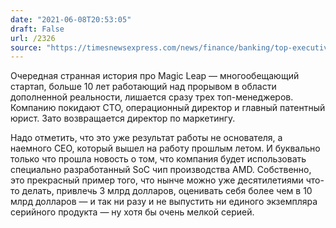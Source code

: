 ```yaml
---
date: "2021-06-08T20:53:05"
draft: False
url: /2326
source: "https://timesnewsexpress.com/news/finance/banking/top-executives-at-magic-leap-are-leaving-the-company-in-the-biggest-leadership-shakeup-under-ceo-peggy-johnson/"
---
```


Очередная странная история про Magic Leap — многообещающий стартап, больше 10 лет работающий над прорывом в области дополненной реальности, лишается сразу трех топ-менеджеров. Компанию покидают CTO, операционный директор и главный патентный юрист. Зато возвращается директор по маркетингу.

Надо отметить, что это уже результат работы не основателя, а наемного CEO, который вышел на работу прошлым летом. И буквально только что прошла новость о том, что компания будет использовать специально разработанный SoC чип производства AMD. Собственно, это прекрасный пример того, что нынче можно уже десятилетиями что-то делать, привлечь 3 млрд долларов, оценивать себя более чем в 10 млрд долларов — и так ни разу и не выпустить ни единого экземпляра серийного продукта — ну хотя бы очень мелкой серией.
